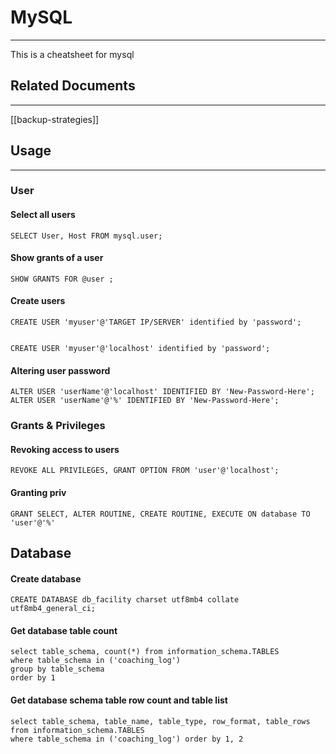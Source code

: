 # MySQL
---
This is a cheatsheet for mysql

## Related Documents
---
[[backup-strategies]]

## Usage 
---

### User

#### Select all users
```mysql
SELECT User, Host FROM mysql.user;
```

#### Show grants of a user

```mysql
SHOW GRANTS FOR @user ;
```

#### Create users
```mysql
CREATE USER 'myuser'@'TARGET IP/SERVER' identified by 'password';


CREATE USER 'myuser'@'localhost' identified by 'password';
```

#### Altering user password
```mysql
ALTER USER 'userName'@'localhost' IDENTIFIED BY 'New-Password-Here';
ALTER USER 'userName'@'%' IDENTIFIED BY 'New-Password-Here';
```

### Grants & Privileges

#### Revoking access to users
```mysql
REVOKE ALL PRIVILEGES, GRANT OPTION FROM 'user'@'localhost';
```

#### Granting priv
```mysql
GRANT SELECT, ALTER ROUTINE, CREATE ROUTINE, EXECUTE ON database TO 'user'@'%'
```


## Database

#### Create database 
```mysql
CREATE DATABASE db_facility charset utf8mb4 collate utf8mb4_general_ci;
```

#### Get database table count
```mysql
select table_schema, count(*) from information_schema.TABLES
where table_schema in ('coaching_log')
group by table_schema
order by 1
```

#### Get database schema table row count and table list
```mysql
select table_schema, table_name, table_type, row_format, table_rows
from information_schema.TABLES
where table_schema in ('coaching_log') order by 1, 2
```
